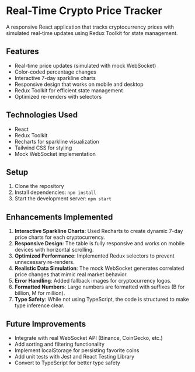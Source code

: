 # Real-Time Crypto Price Tracker

A responsive React application that tracks cryptocurrency prices with simulated real-time updates using Redux Toolkit for state management.

## Features

- Real-time price updates (simulated with mock WebSocket)
- Color-coded percentage changes
- Interactive 7-day sparkline charts
- Responsive design that works on mobile and desktop
- Redux Toolkit for efficient state management
- Optimized re-renders with selectors

## Technologies Used

- React
- Redux Toolkit
- Recharts for sparkline visualization
- Tailwind CSS for styling
- Mock WebSocket implementation

## Setup

1. Clone the repository
2. Install dependencies: `npm install`
3. Start the development server: `npm start`

## Enhancements Implemented

1. **Interactive Sparkline Charts**: Used Recharts to create dynamic 7-day price charts for each cryptocurrency.
2. **Responsive Design**: The table is fully responsive and works on mobile devices with horizontal scrolling.
3. **Optimized Performance**: Implemented Redux selectors to prevent unnecessary re-renders.
4. **Realistic Data Simulation**: The mock WebSocket generates correlated price changes that mimic real market behavior.
5. **Error Handling**: Added fallback images for cryptocurrency logos.
6. **Formatted Numbers**: Large numbers are formatted with suffixes (B for billion, M for million).
7. **Type Safety**: While not using TypeScript, the code is structured to make type inference clear.

## Future Improvements

- Integrate with real WebSocket API (Binance, CoinGecko, etc.)
- Add sorting and filtering functionality
- Implement localStorage for persisting favorite coins
- Add unit tests with Jest and React Testing Library
- Convert to TypeScript for better type safety
